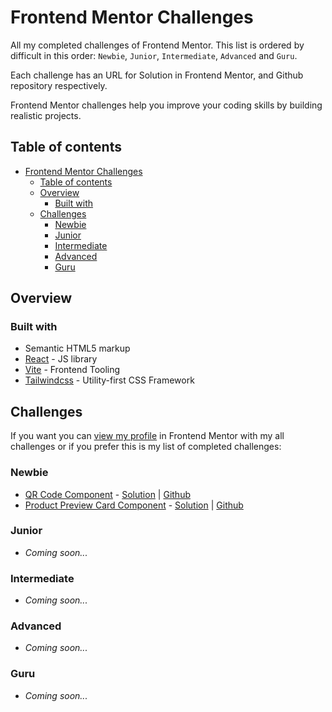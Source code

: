 # Frontend Mentor Challenges

All my completed challenges of Frontend Mentor. This list is ordered by difficult in this order: `Newbie`, `Junior`, `Intermediate`, `Advanced` and `Guru`.

Each challenge has an URL for Solution in Frontend Mentor, and Github repository respectively.

Frontend Mentor challenges help you improve your coding skills by building realistic projects.

## Table of contents

- [Frontend Mentor Challenges](#frontend-mentor-challenges)
  - [Table of contents](#table-of-contents)
  - [Overview](#overview)
    - [Built with](#built-with)
  - [Challenges](#challenges)
    - [Newbie](#newbie)
    - [Junior](#junior)
    - [Intermediate](#intermediate)
    - [Advanced](#advanced)
    - [Guru](#guru)

## Overview

### Built with

- Semantic HTML5 markup
- [React](https://reactjs.org/) - JS library
- [Vite](https://vitejs.dev) - Frontend Tooling
- [Tailwindcss](https://tailwindcss.com) - Utility-first CSS Framework

## Challenges

If you want you can [view my profile](https://www.frontendmentor.io/profile/Ciensprog) in Frontend Mentor with my all challenges or if you prefer this is my list of completed challenges:

### Newbie

- [QR Code Component](https://ciensprog.github.io/FM-001-QR-code-component/) - [Solution](https://www.frontendmentor.io/solutions/qr-code-component-jleqdwHF8k) | [Github](https://github.com/Ciensprog/FM-001-QR-code-component)
- [Product Preview Card Component](https://ciensprog.github.io/FM-002-Product-Preview-Card-Component/) - [Solution](https://www.frontendmentor.io/solutions/product-preview-card-component-riJ8h4-u8Z) | [Github](https://github.com/Ciensprog/FM-002-Product-Preview-Card-Component)

### Junior

- _Coming soon..._

### Intermediate

- _Coming soon..._

### Advanced

- _Coming soon..._

### Guru

- _Coming soon..._
